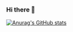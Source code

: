 ### Hi there 👋

[![Anurag's GitHub stats](https://github-readme-stats.vercel.app/api?username=curtismills)](https://github.com/anuraghazra/github-readme-stats)
<!--
**CurtisMills/CurtisMills** is a ✨ _special_ ✨ repository because its `README.md` (this file) appears on your GitHub profile.

Here are some ideas to get you started:

- 🔭 I’m currently working on ...
- 🌱 I’m currently learning ...
- 👯 I’m looking to collaborate on ...
- 🤔 I’m looking for help with ...
- 💬 Ask me about ...
- 📫 How to reach me: ...
- 😄 Pronouns: ...
- ⚡ Fun fact: ...
-->
